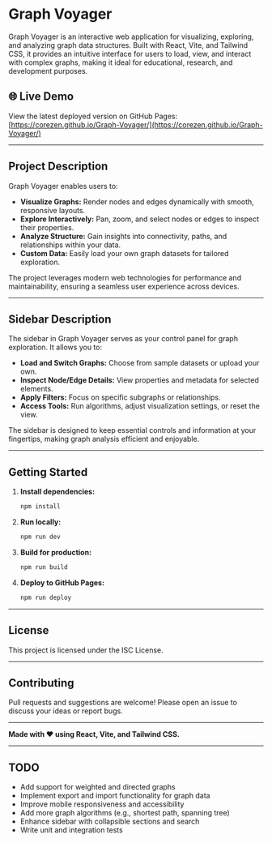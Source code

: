 # Graph Voyager

Graph Voyager is an interactive web application for visualizing, exploring, and analyzing graph data structures. Built with React, Vite, and Tailwind CSS, it provides an intuitive interface for users to load, view, and interact with complex graphs, making it ideal for educational, research, and development purposes.

## 🌐 Live Demo

View the latest deployed version on GitHub Pages:  
[https://corezen.github.io/Graph-Voyager/](https://corezen.github.io/Graph-Voyager/)

---

## Project Description

Graph Voyager enables users to:

- **Visualize Graphs:** Render nodes and edges dynamically with smooth, responsive layouts.
- **Explore Interactively:** Pan, zoom, and select nodes or edges to inspect their properties.
- **Analyze Structure:** Gain insights into connectivity, paths, and relationships within your data.
- **Custom Data:** Easily load your own graph datasets for tailored exploration.

The project leverages modern web technologies for performance and maintainability, ensuring a seamless user experience across devices.

---

## Sidebar Description

The sidebar in Graph Voyager serves as your control panel for graph exploration. It allows you to:

- **Load and Switch Graphs:** Choose from sample datasets or upload your own.
- **Inspect Node/Edge Details:** View properties and metadata for selected elements.
- **Apply Filters:** Focus on specific subgraphs or relationships.
- **Access Tools:** Run algorithms, adjust visualization settings, or reset the view.

The sidebar is designed to keep essential controls and information at your fingertips, making graph analysis efficient and enjoyable.

---

## Getting Started

1. **Install dependencies:**
   ```sh
   npm install
   ```

2. **Run locally:**
   ```sh
   npm run dev
   ```

3. **Build for production:**
   ```sh
   npm run build
   ```

4. **Deploy to GitHub Pages:**
   ```sh
   npm run deploy
   ```

---

## License

This project is licensed under the ISC License.

---

## Contributing

Pull requests and suggestions are welcome! Please open an issue to discuss your ideas or report bugs.

---

**Made with ❤️ using React, Vite, and Tailwind CSS.**

---

## TODO

- Add support for weighted and directed graphs
- Implement export and import functionality for graph data
- Improve mobile responsiveness and accessibility
- Add more graph algorithms (e.g., shortest path, spanning tree)
- Enhance sidebar with collapsible sections and search
- Write unit and integration tests